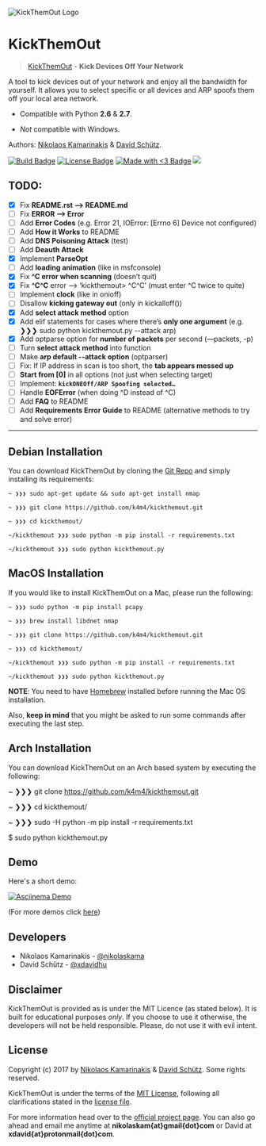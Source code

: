 ![KickThemOut Logo](http://nikolaskama.me/content/images/2017/02/kickthemout_small.png)

# KickThemOut

> [KickThemOut](https://nikolaskama.me/kickthemoutproject) - **Kick Devices Off Your Network**

A tool to kick devices out of your network and enjoy all the bandwidth for yourself.
It allows you to select specific or all devices and ARP spoofs them off your local area network.

- Compatible with Python **2.6** & **2.7**. 

- *Not* compatible with Windows.

Authors: [Nikolaos Kamarinakis](mailto:nikolaskam@gmail.com) & [David Schütz](mailto:xdavid@protonmail.com).

[![Build Badge](https://travis-ci.org/k4m4/kickthemout.svg?branch=master)](https://travis-ci.org/k4m4/kickthemout)
[![License Badge](https://img.shields.io/badge/license-MIT-blue.svg)](https://github.com/k4m4/kickthemout/blob/master/LICENSE)
[![Made with <3 Badge](https://img.shields.io/badge/made%20with-%3C3-red.svg)](https://nikolaskama.me/kickthemoutproject)
[![](https://img.shields.io/github/stars/k4m4/kickthemout.svg)](https://github.com/k4m4/kickthemout/stargazers)

TODO:
------

- [X] Fix **README.rst —> README.md**
- [ ] Fix **ERROR —> Error**
- [ ] Add **Error Codes** (e.g. Error 21, IOError: [Errno 6] Device not configured)
- [ ] Add **How it Works** to README
- [ ] Add **DNS Poisoning Attack** (test)
- [ ] Add **Deauth Attack**
- [X] Implement **ParseOpt**
- [ ] Add **loading animation** (like in msfconsole)
- [X] Fix **^C error when scanning** (doesn’t quit)
- [X] Fix **^C^C** error —> ‘kickthemout> ^C^C’ (must enter ^C twice to quite)
- [ ] Implement **clock** (like in onioff)
- [ ] Disallow **kicking gateway out** (only in kickalloff())
- [X] Add **select attack method** option
- [X] Add elif statements for cases where there’s **only one argument** (e.g. ❯❯❯ sudo python kickthemout.py --attack arp)
- [X] Add optparse option for **number of packets** per second (—packets, -p)
- [ ] Turn **select attack method** into function 
- [ ] Make **arp default --attack option** (optparser)
- [ ] Fix: If IP address in scan is too short, the **tab appears messed up**
- [ ] **Start from [0]** in all options (not just when selecting target)
- [ ] Implement: **`kickONEOff/ARP Spoofing selected…`**
- [ ] Handle **EOFError** (when doing ^D instead of ^C)
- [ ] Add **FAQ** to README
- [ ] Add **Requirements Error Guide** to README (alternative methods to try and solve error)
    
-------------

Debian Installation
----------------------

You can download KickThemOut by cloning the [Git Repo](https://github.com/k4m4/kickthemout) and simply installing its requirements:

```
~ ❯❯❯ sudo apt-get update && sudo apt-get install nmap

~ ❯❯❯ git clone https://github.com/k4m4/kickthemout.git

~ ❯❯❯ cd kickthemout/

~/kickthemout ❯❯❯ sudo python -m pip install -r requirements.txt

~/kickthemout ❯❯❯ sudo python kickthemout.py
```

MacOS Installation
-------------------

If you would like to install KickThemOut on a Mac, please run the following:

```
~ ❯❯❯ sudo python -m pip install pcapy

~ ❯❯❯ brew install libdnet nmap

~ ❯❯❯ git clone https://github.com/k4m4/kickthemout.git

~ ❯❯❯ cd kickthemout/

~/kickthemout ❯❯❯ sudo python -m pip install -r requirements.txt

~/kickthemout ❯❯❯ sudo python kickthemout.py
```

**NOTE**: You need to have [Homebrew](http://brew.sh/) installed before running the Mac OS installation. 

Also, **keep in mind** that you might be asked to run some commands after executing the last step.


Arch Installation
------------------

You can download KickThemOut on an Arch based system by executing the following:

~ ❯❯❯ git clone https://github.com/k4m4/kickthemout.git

~ ❯❯❯ cd kickthemout/

~ ❯❯❯ sudo -H python -m pip install -r requirements.txt

$ sudo python kickthemout.py


Demo
-----

Here's a short demo:

[![Asciinema Demo](https://nikolaskama.me/content/images/2017/01/kickthemout_asciinema.png)](https://asciinema.org/a/98200?autoplay=1&loop=1)

(For more demos click [here](https://asciinema.org/~k4m4))

Developers
-----------

* Nikolaos Kamarinakis - [@nikolaskama](https://twitter.com/nikolaskama)
* David Schütz - [@xdavidhu](https://twitter.com/xdavidhu)

Disclaimer
-----------

KickThemOut is provided as is under the MIT Licence (as stated below). 
It is built for educational purposes *only*. If you choose to use it otherwise, the developers will not be held responsible. Please, do not use it with evil intent.

License
--------

Copyright (c) 2017 by [Nikolaos Kamarinakis](mailto:nikolaskam@gmail.com) & [David Schütz](mailto:xdavid@protonmail.com). Some rights reserved.

KickThemOut is under the terms of the [MIT License](https://www.tldrlegal.com/l/mit), following all clarifications stated in the [license file](https://raw.githubusercontent.com/k4m4/kickthemout/master/LICENSE).


For more information head over to the [official project page](https://nikolaskama.me/kickthemoutproject).
You can also go ahead and email me anytime at **nikolaskam{at}gmail{dot}com** or David at **xdavid{at}protonmail{dot}com**.
